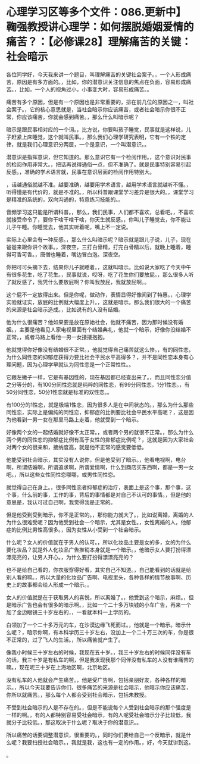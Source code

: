 # 心理学习区等多个文件：086.更新中】鞠强教授讲心理学：如何摆脱婚姻爱情的痛苦？：【必修课28】理解痛苦的关键：社会暗示

各位同学好，今天我来讲一个题目，叫理解痛苦的关键社会案子。，一个人形成痛苦，原因是有多方面的。，比如，你的潜意识关注信息的焦点在负面，容易形成痛苦。，比如，一个人的视角过小，小事变大时，容易形成痛苦。。

痛苦有多个原因，但是有一个原因也是非常重要的，排在前几位的原因之一，叫社会案子。，它的核心意思就是，当社会暗示你应该痛苦，或者社会暗示你很不正常，你应该痛苦，你就会感到痛苦。，那么什么叫暗示呢？

暗示是跟民事相对应的一个词。，比方说，你要叫孩子睡觉，民事就是这样说，儿子赶紧上床睡觉，这个就叫民事。，那么我们心理学研究表明，它有一个铁的定律，就是我们心理意识分两层，一个是意识，一个叫潜意识。。

潜意识是指挥意识，但它知道的。那么意识它有一个检阅作用。，这个意识对民事的检阅作用非常大。，把话再说得通俗一点，但不准确了。就是民事特别容易引起反感。，准确的学术语言就，民事在意识层面的检阅作用特别大。

，话越通俗就越不准。越要准确，越要用学术语言，越用学术语言就越听不懂。，听得懂是有代价的，就是不准的。，所以科普跟课堂学习差异是很大的。，课堂学习是精准的系统的，双向沟通的，特意练习技能的。。

音频学习这只能是所谓科普。，那么，我们民事，人们都不喜欢，总看吧。，不喜欢就接受命令了，要你干啥干啥干啥，你天生就反感。，你叫儿子睡觉去，你不能让儿子午睡。你睡觉去，他其实听着呢，嘴上不一定说。

实际上心里会有一种反感。，那么什么叫暗示呢？暗示就是跟儿子说，儿子，现在爸爸来跟你讲个故事。，深夜空，三打白骨精，打完白骨精以后，就晚上睡着，睡得可香可香。，唐僧也睡着，嘴边冒白泡。深夜空。

你把可可头摘下去，结果你儿子就睡着。，这就叫暗示。比如说大家吃了今天中午有很多花生，吃了花生。，民事就说，哎呀，吃了花生你们要放屁。，那么很多人听了就反感了，我凭什么要放屁啊？你叫我放屁，我就放屁啊。。

这个屁不一定放得出来。但是你呢，做动作，表情显得好像闻到了特惠。，心理学实验就证实，放屁的比例就大幅度上升。，这就是暗示。那么我们很大的一个痛苦的来源是社会暗示造成。，比如说有的人没有结婚。

他为什么很痛苦？他如果要是放在原始社会，他就不痛苦，因为那时候没有婚姻。，主要是他看见人家电视里面有个结婚典礼，他就一个暗示，好像你没结婚不正常。，或者马路上看他一男一女搂搂抱抱。

他就觉得你好像没有结婚很不正常。，他就觉得自己痛苦就这么惨。，有的同性恋，为什么同性恋的抑郁症获得力要比社会平民水平高得多？，并不是同性恋本身有心理问题，因为心理学早就认为同性恋是一个正常性性。。

它跟左撇子一样，它是有基因性的，现在基因都已经查出来了。，而且同性恋分值之分等分的，有100分同性恋就是纯粹的同性恋，有99分同性恋，1分1性恋。，有50分同性恋，50分1性恋就是标准的双性恋。。

有100分的1性恋，就是极端1性恋，因为很多人是在中间状态的。，那么为什么那些同性恋，实际上是偏纯的同性恋，抑郁症的比例要比社会平民水平高呢？，这是因为他看到一男一女在那里马路上走着，他就受到一个暗示。

好像两个女的一起结婚就好像不太正常。，或者两个男的就很不正常。，那么为什么两个男的同性恋的抑郁症比例有高于女性的抑郁症比例呢？，这就是因为大家社会对两个女的很亲和，接纳度高，就是他不正常的感觉要低低。

他能受到社会暗示，其实没有人说你，但是他受到了暗示。，他看电视啊，电台啊，所谓结婚啊，所谓追求啊，所谓爱情啊，什么到商店买东西啊，都是一男一女吧。，所以这些女性同性恋哪哪，或男性同性恋。

就觉得自己在身上。，很多同性恋者抑郁症的治疗，表面上是这个事，那个事，这个事，什么前的事，工作的事，背后的事情都是对自己不认可的事情。，但是他的意思是，我认可过自己啊，我觉得我是正常的。

但是他受到受到暗示，你不是正常的。，那你能力就大了。，比如说离婚，离婚的人为什么很难受呢？因为他受到社会一个暗示，尤其是女性。，女性离婚的人，他郁症的比例比男性高很多。，因为女性从小受到一个社会暗示。

什么呢？女人的价值就在于男人的认可。，所以化妆品主要是女的多，女的为什么要化妆品？就是外人化妆品广告推销本身就是一个暗示。，他暗示女人要打扮得漂漂亮亮的，让男人开心。，为什么要打扮得漂漂亮亮的？

也不是给自己看的，你衣服穿得好看，其实自己不知道。，自己能看到的话就是给别人看的嘛。，所以大量的化妆品广告啊、电视里头，各种各样的情节故事啊、历史上的故事都会给人形成一个暗示。。

女人的价值就是在于获取男人的喜悦，所以离婚了。，他受到这个暗示，麻烦。，但是暗示广告也会有很多的暗示啊。，比如一个二十多万块钱的小车广告，再来一个加了金边眼镜三十岁左右的，，一看就本科一上学历的。

白领加了一个二十多万元的车，在沙漠边缘飞死而过。，他就是一个暗示。暗示什么呢？，暗示你啊，有本科学历三十岁左右，没加上一个二十万三次的车，你是很不正常的，过了飞人的生活。，所以痛苦就产生了。

像我小时候三十岁左右的时候，我现在五十岁。，我三十岁左右的时候同伴没有车的话，我三十岁是有私车的啊，但是我发现我那个同伴没有私车的人没有谁痛苦的嘛。，现在呢三十岁在上海地区啊，北京地区。

没有私车的人他就会产生痛苦。，他是受广告啊，包括亲朋好友，各种各样的暗示。，所以今天我要告诉你们，很多痛苦的来源是社会暗示，他暗示你应该痛苦，你所以就痛苦。，那么每个人都会受到社会暗示，包括朱教授。

不受到社会暗示的人是不存在的。，但是不能说每个人受到社会暗示的那个强度是一样的啊。，有的人都特别容易受社会暗示，有的人呢受社会暗示分子比较低，我就分子比较低。，那这取决于什么呢？取决于你的潜意识。。

所以痛苦的话要调整潜意识，很重要的。，同时你们要给自己一个反暗示，就是什么呢？我要扫授社会暗示。，我就是我，这也有一定的作用。，好，今天就讲到这。

。